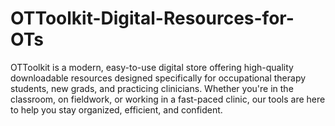 # OTToolkit-Digital-Resources-for-OTs
OTToolkit is a modern, easy-to-use digital store offering high-quality downloadable resources designed specifically for occupational therapy students, new grads, and practicing clinicians. Whether you're in the classroom, on fieldwork, or working in a fast-paced clinic, our tools are here to help you stay organized, efficient, and confident.
